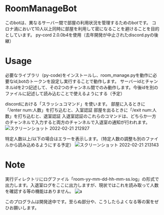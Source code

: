 # RoomManageBot
このbotは、異なるサーバー間で部屋の利用状況を管理するためのbotです。
コロナ渦において10人以上同時に部屋を利用して密になることを避けることを目的としています。
py-cord 2.0.0b4を使用（去年開発が中止されたdiscord.pyの後継）

# Usage
必要なライブラリ（py-code)をインストールし、room_manage.pyを動作に必要なid,botのトークンを設定し実行することで動作します。
サーバーidとチャンネルidを2つ記述して、その2つのチャンネル間でのみ動作します。今後idを別のファイルに記述して読み込むことで使えるようにする（予定）

discordにおける「スラッシュコマンド」を使います。
部屋に入るときに「/enter num:人数」を打ち込むと、入室認証
部屋を出るときに「/exit num:人数」を打ち込むと、退室認証
入退室認証のこれらのコマンドは、どちらか一方のチャンネルで入力すると両方のチャンネルで入退室の通知が行われます。
![スクリーンショット 2022-02-21 212927](https://user-images.githubusercontent.com/84169441/154955585-a3ba2edd-e0f5-4ac7-9af5-daf4a1d93ef0.png)

特定人数以上/以下の場合はエラーを表示します。（特定人数の調整も別のファイルから読み込めるようにする予定）
![スクリーンショット 2022-02-21 213143](https://user-images.githubusercontent.com/84169441/154955797-f8db6d5d-2284-4b7a-921a-f46da4d46f18.png)
 
# Note
実行ディレクトリにログファイル「room-yy-mm-dd-hh-mm-ss.log」の形式で出力します。入退室ログをここに出力しますが、現状ではこれを読み取って人数を確認する等の機能はありません。
![a](https://user-images.githubusercontent.com/84169441/154956338-6c9e3289-a5f6-47c1-af4a-587504a146f8.png)
 
このプログラムは開発途中です。至らぬ部分や、こうしたらよくなる等の案をぜひお願いします。
